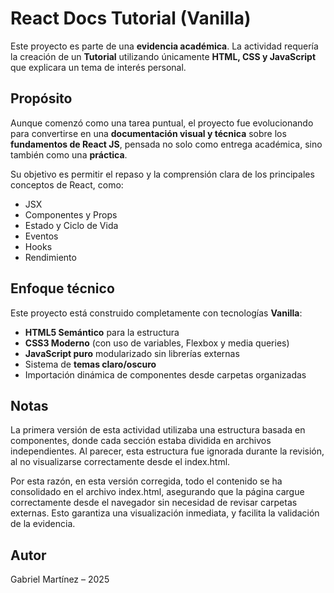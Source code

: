 # React Docs Tutorial (Vanilla)

Este proyecto es parte de una **evidencia académica**. La actividad requería la creación de un **Tutorial** utilizando únicamente **HTML, CSS y JavaScript** que explicara un tema de interés personal.

## Propósito

Aunque comenzó como una tarea puntual, el proyecto fue evolucionando para convertirse en una **documentación visual y técnica** sobre los **fundamentos de React JS**, pensada no solo como entrega académica, sino también como una **práctica**.

Su objetivo es permitir el repaso y la comprensión clara de los principales conceptos de React, como:

- JSX
- Componentes y Props
- Estado y Ciclo de Vida
- Eventos
- Hooks
- Rendimiento

## Enfoque técnico

Este proyecto está construido completamente con tecnologías **Vanilla**:

- **HTML5 Semántico** para la estructura
- **CSS3 Moderno** (con uso de variables, Flexbox y media queries)
- **JavaScript puro** modularizado sin librerías externas
- Sistema de **temas claro/oscuro**
- Importación dinámica de componentes desde carpetas organizadas

## Notas

La primera versión de esta actividad utilizaba una estructura basada en componentes, donde cada sección estaba dividida en archivos independientes. Al parecer, esta estructura fue ignorada durante la revisión, al no visualizarse correctamente desde el index.html.

Por esta razón, en esta versión corregida, todo el contenido se ha consolidado en el archivo index.html, asegurando que la página cargue correctamente desde el navegador sin necesidad de revisar carpetas externas. Esto garantiza una visualización inmediata, y facilita la validación de la evidencia.

## Autor
Gabriel Martínez – 2025
